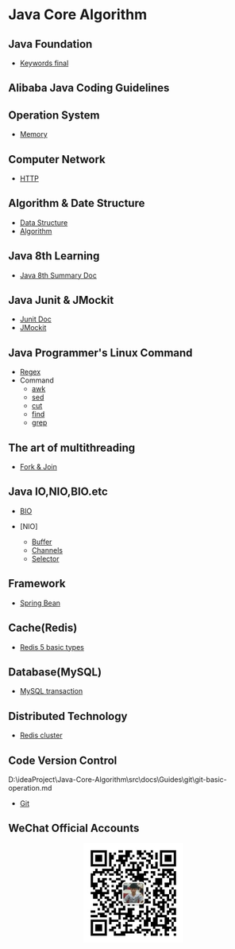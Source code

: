 # Java Core Algorithm

## Java Foundation 

* [Keywords final]()

## Alibaba Java Coding Guidelines

## Operation System

* [Memory](https://github.com/wencaixu/Java-Core-Algorithm/blob/master/src/docs/core/operation/operation-memory.md)

## Computer Network 

* [HTTP](https://github.com/wencaixu/Java-Core-Algorithm/blob/master/src/docs/core/network/network-http.md)

## Algorithm & Date Structure

* [Data Structure]()
* [Algorithm]()

## Java 8th Learning

*	[Java 8th Summary Doc](https://github.com/wencaixu/Java-Core-Algorithm/blob/master/src/docs/Doc/java8/Java-8th-docs.md)

## Java Junit & JMockit

*   [Junit Doc](https://github.com/wencaixu/Java-Core-Algorithm/blob/master/src/docs/Doc/Junit/junit-doc.md.md)
*   [JMockit](https://github.com/wencaixu/Java-Core-Algorithm/blob/master/src/docs/Doc/JMockit/jmockit-doc.md)

## Java Programmer's Linux Command
* [Regex](https://github.com/wencaixu/Java-Core-Algorithm/blob/master/src/docs/Guides/unix/regex-guides.md)
* Command
  - [awk](https://github.com/wencaixu/Java-Core-Algorithm/blob/master/src/docs/Guides/unix/awk-guides.md)
  - [sed](https://github.com/wencaixu/Java-Core-Algorithm/blob/master/src/docs/Guides/unix/sed-guides.md)
  - [cut](https://github.com/wencaixu/Java-Core-Algorithm/blob/master/src/docs/Guides/unix/cut-guides.md)
  - [find](https://github.com/wencaixu/Java-Core-Algorithm/blob/master/src/docs/Guides/unix/find-guides.md)
  - [grep](https://github.com/wencaixu/Java-Core-Algorithm/blob/master/src/docs/Guides/unix/grep-guides.md)

## The art of multithreading

* [Fork & Join](https://github.com/wencaixu/Java-Core-Algorithm/blob/master/src/docs/core/thread/Fork-Join.md)

## Java IO,NIO,BIO.etc

* [BIO](https://github.com/wencaixu/Java-Core-Algorithm/blob/master/src/docs/core/io/BIO/Fork-Join.md)
  
* [NIO]
    - [Buffer](https://github.com/wencaixu/Java-Core-Algorithm/blob/master/src/docs/core/io/NIO/buffer-http.md)
    - [Channels](https://github.com/wencaixu/Java-Core-Algorithm/blob/master/src/docs/core/io/NIO/channels-http.md)
    - [Selector](https://github.com/wencaixu/Java-Core-Algorithm/blob/master/src/docs/core/io/NIO/selector-http.md)
## Framework
* [Spring Bean](https://github.com/wencaixu/Java-Core-Algorithm/blob/master/src/docs/Doc/spring/spring-bean-guides.md)
## Cache(Redis)
* [Redis 5 basic types](https://github.com/wencaixu/Java-Core-Algorithm/blob/master/src/docs/Guides/redis/redis-basic-types.md)
## Database(MySQL)
* [MySQL transaction ](https://github.com/wencaixu/Java-Core-Algorithm/blob/master/src/docs/core/io/mysql/MySQL-transaction.md)

## Distributed Technology
* [Redis cluster](https://github.com/wencaixu/Java-Core-Algorithm/blob/master/src/docs/core/io/distribute/redis-claster.md)

## Code Version Control
D:\ideaProject\Java-Core-Algorithm\src\docs\Guides\git\git-basic-operation.md
* [Git](https://github.com/wencaixu/Java-Core-Algorithm/blob/master/src/docs/Guides/git/git-basic-operation.md)

## WeChat Official Accounts
<div align="center">
	<img src="https://github.com/wencaixu/Java-Core-Algorithm/blob/master/src/main/java/com/tools/profile.jpg" width="200px" height="200px">
</div>


